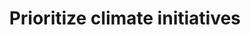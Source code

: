 ---
layout: best-practice
title: "Prioritize climate initiatives"
order: 05
icon: /_includes/climate-icons/Icon-Building.svg
number: "05"
section: Embed in Your Rituals

matter: |
  Your backlog holds great potential for engagement with 
  your stakeholders and communicating what is important for the
  product moving forward and why. Refining it with your team is a
  great moment to incorporate and address climate considerations 
  as part of the process. Once tickets are prioritized into a sprint, you
  will have identified and mitigated some climate risks and impacts.

do: |
  - Create user stories (US) specific to climate and sustainability
  that will help to support your entire product (systemic impact
  across features)

  - Use tags to identify climate and sustainability-specific US

  - Consider energy consumption and GHG emissions during
  grooming and sprint preparation. Some features may be
  ‘oversized’, and others may be more energy-consuming or
  complex than you thought.

  - Ideate on early-stage solutions and compare their
  environmental impact

  - Assign an estimated environmental impact to user stories or
  product increments, including both backend and frontend
  impacts

  - Prioritize climate and sustainability-specific user stories in your
  sprint planning, just as you would prioritize bugs, security
  tickets, technical debt, refactoring, etc.

  - Consider a climate-focused sprint as a means of applying all 
  the best practices discussed. Normalise your climate action 
  by ensuring that the same discussions continue to take place 
  on an ongoing basis.

success: |
  - Enhanced user experience leading to improved
  conversion rates and overall satisfaction

  - Adoption of cleaner electricity sources 
  for operations

  - Established targets for reduced carbon and 
  greenhouse gas emissions

consider: |
  When you Track your digital footprint; leveraging
  data to explain and support the prioritization of climate features
  that will help reduce your emissions will be easier.

  We recommend that you keep the discussion about the impact
  you are trying to achieve rather than the specific way to improve
  performance and metrics. Empower and trust your team to know
  what to do if you are clear about priorities and acceptable tradeoffs. Aim for improvement, not perfection. Making climate part of the prioritization process is a huge step forward!
---
